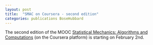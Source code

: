 ```yaml
---
layout: post
title:  "SMAC on Coursera - second edition"
categories: publications BoseHubbard
---
```


The second edition of the MOOC [Statistical Mechanics: Algorithms and Computations][link-MOOC] (on the Coursera platform) is starting on February 2nd.

[link-MOOC]: https://www.coursera.org/course/smac
